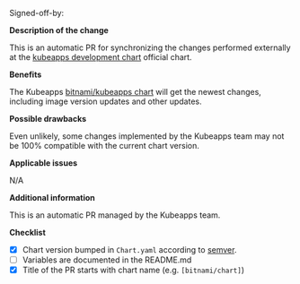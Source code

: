 Signed-off-by: <USER> <EMAIL>

**Description of the change**

This is an automatic PR for synchronizing the changes performed externally at the [kubeapps development chart](https://github.com/kubeapps/kubeapps/tree/master/chart/kubeapps) official chart.

**Benefits**

The Kubeapps [bitnami/kubeapps chart](https://github.com/bitnami/charts/tree/master/bitnami/kubeapps) will get the newest changes, including image version updates and other updates.

**Possible drawbacks**

Even unlikely, some changes implemented by the Kubeapps team may not be 100% compatible with the current chart version.

**Applicable issues**

N/A

**Additional information**

This is an automatic PR managed by the Kubeapps team.

**Checklist**

- [x] Chart version bumped in `Chart.yaml` according to [semver](http://semver.org/).
- [ ] Variables are documented in the README.md
- [x] Title of the PR starts with chart name (e.g. `[bitnami/chart]`)

